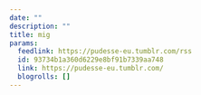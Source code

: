 ```yaml
---
date: ""
description: ""
title: mig
params:
  feedlink: https://pudesse-eu.tumblr.com/rss
  id: 93734b1a360d6229e8bf91b7339aa748
  link: https://pudesse-eu.tumblr.com/
  blogrolls: []
---
```

